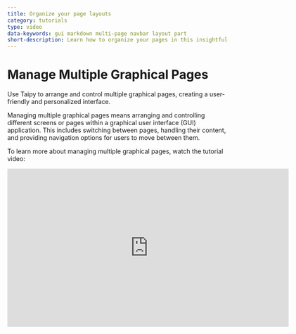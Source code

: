 ```yaml
---
title: Organize your page layouts
category: tutorials
type: video
data-keywords: gui markdown multi-page navbar layout part
short-description: Learn how to organize your pages in this insightful video tutorial.
---
```

# Manage Multiple Graphical Pages

Use Taipy to arrange and control multiple graphical pages, creating a user-friendly and
personalized interface.

Managing multiple graphical pages means arranging and controlling different screens or pages
within a graphical user interface (GUI) application.
This includes switching between pages, handling their content, and providing navigation options
for users to move between them.

To learn more about managing multiple graphical pages, watch the tutorial video:

<iframe width="640" height="360" src="https://www.youtube.com/embed/w-tMYCB-I3A?feature=oembed" frameborder="0" allowfullscreen></iframe>
